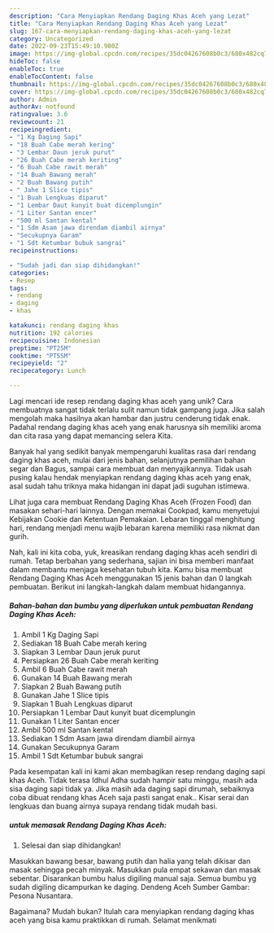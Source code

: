 ```yaml
---
description: "Cara Menyiapkan Rendang Daging Khas Aceh yang Lezat"
title: "Cara Menyiapkan Rendang Daging Khas Aceh yang Lezat"
slug: 167-cara-menyiapkan-rendang-daging-khas-aceh-yang-lezat
category: Uncategorized
date: 2022-09-23T15:49:10.980Z
image: https://img-global.cpcdn.com/recipes/35dc04267608b0c3/680x482cq70/rendang-daging-khas-aceh-foto-resep-utama.jpg
hideToc: false
enableToc: true
enableTocContent: false
thumbnail: https://img-global.cpcdn.com/recipes/35dc04267608b0c3/680x482cq70/rendang-daging-khas-aceh-foto-resep-utama.jpg
cover: https://img-global.cpcdn.com/recipes/35dc04267608b0c3/680x482cq70/rendang-daging-khas-aceh-foto-resep-utama.jpg
author: Admin
authorAv: notfound
ratingvalue: 3.6
reviewcount: 21
recipeingredient:
- "1 Kg Daging Sapi"
- "18 Buah Cabe merah kering"
- "3 Lembar Daun jeruk purut"
- "26 Buah Cabe merah keriting"
- "6 Buah Cabe rawit merah"
- "14 Buah Bawang merah"
- "2 Buah Bawang putih"
- " Jahe 1 Slice tipis"
- "1 Buah Lengkuas diparut"
- "1 Lembar Daut kunyit buat dicemplungin"
- "1 Liter Santan encer"
- "500 ml Santan kental"
- "1 Sdm Asam jawa direndam diambil airnya"
- "Secukupnya Garam"
- "1 Sdt Ketumbar bubuk sangrai"
recipeinstructions:

- "Sudah jadi dan siap dihidangkan!"
categories:
- Resep
tags:
- rendang
- daging
- khas

katakunci: rendang daging khas 
nutrition: 192 calories
recipecuisine: Indonesian
preptime: "PT25M"
cooktime: "PT55M"
recipeyield: "2"
recipecategory: Lunch

---
```





Lagi mencari ide resep rendang daging khas aceh yang unik? Cara membuatnya sangat tidak terlalu sulit namun tidak gampang juga. Jika salah mengolah maka hasilnya akan hambar dan justru cenderung tidak enak. Padahal rendang daging khas aceh yang enak harusnya sih memiliki aroma dan cita rasa yang dapat memancing selera Kita.





Banyak hal yang sedikit banyak mempengaruhi kualitas rasa dari rendang daging khas aceh, mulai dari jenis bahan, selanjutnya pemilihan bahan segar dan Bagus, sampai cara membuat dan menyajikannya. Tidak usah pusing kalau hendak menyiapkan rendang daging khas aceh yang enak,      asal sudah tahu triknya maka hidangan ini dapat jadi suguhan istimewa.














Lihat juga cara membuat Rendang Daging Khas Aceh (Frozen Food) dan masakan sehari-hari lainnya. Dengan memakai Cookpad, kamu menyetujui Kebijakan Cookie dan Ketentuan Pemakaian. Lebaran tinggal menghitung hari, rendang menjadi menu wajib lebaran karena memiliki rasa nikmat dan gurih.






Nah, kali ini kita coba, yuk, kreasikan rendang daging khas aceh sendiri di rumah. Tetap berbahan yang sederhana, sajian ini bisa memberi manfaat dalam membantu menjaga kesehatan tubuh kita. Kamu bisa membuat Rendang Daging Khas Aceh menggunakan 15 jenis bahan dan 0 langkah pembuatan. Berikut ini langkah-langkah dalam membuat hidangannya.

<!--inarticleads1-->

##### Bahan-bahan dan bumbu yang diperlukan untuk pembuatan Rendang Daging Khas Aceh:

1. Ambil 1 Kg Daging Sapi
1. Sediakan 18 Buah Cabe merah kering
1. Siapkan 3 Lembar Daun jeruk purut
1. Persiapkan 26 Buah Cabe merah keriting
1. Ambil 6 Buah Cabe rawit merah
1. Gunakan 14 Buah Bawang merah
1. Siapkan 2 Buah Bawang putih
1. Gunakan  Jahe 1 Slice tipis
1. Siapkan 1 Buah Lengkuas diparut
1. Persiapkan 1 Lembar Daut kunyit buat dicemplungin
1. Gunakan 1 Liter Santan encer
1. Ambil 500 ml Santan kental
1. Sediakan 1 Sdm Asam jawa direndam diambil airnya
1. Gunakan Secukupnya Garam
1. Ambil 1 Sdt Ketumbar bubuk sangrai


Pada kesempatan kali ini kami akan membagikan resep rendang daging sapi khas Aceh. Tidak terasa Idhul Adha sudah hampir satu minggu, masih ada sisa daging sapi tidak ya. Jika masih ada daging sapi dirumah, sebaiknya coba dibuat rendang khas Aceh saja pasti sangat enak.. Kisar serai dan lengkuas dan buang airnya supaya rendang tidak mudah basi. 

<!--inarticleads2-->

#####  untuk memasak Rendang Daging Khas Aceh:


1. Selesai dan siap dihidangkan!

Masukkan bawang besar, bawang putih dan halia yang telah dikisar dan masak sehingga pecah minyak. Masukkan pula empat sekawan dan masak sebentar. Disarankan bumbu halus digiling manual saja. Semua bumbu yg sudah digiling dicampurkan ke daging. Dendeng Aceh Sumber Gambar: Pesona Nusantara. 

Bagaimana? Mudah bukan? Itulah cara menyiapkan rendang daging khas aceh yang bisa kamu praktikkan di rumah. Selamat menikmati
